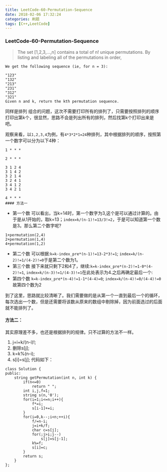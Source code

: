 ```yaml
---
title: LeetCode-60-Permutation-Sequence
date: 2018-02-06 17:32:24
categories: 刷题
tags: [C++,LeetCode]
---
```

### LeetCode-60-Permutation-Sequence
> The set [1,2,3,…,n] contains a total of n! unique permutations.
By listing and labeling all of the permutations in order,
```
We get the following sequence (ie, for n = 3):

"123"
"132"
"213"
"231"
"312"
"321"
Given n and k, return the kth permutation sequence.
```

同样是排列 组合的问题，这次不需要打印所有的排列了，只需要按照排列的顺序打印出第k个，很显然，思路不会是列出所有的排列，然后找第k个打印出来是吧。

观察来看，以`1,2,3,4`为例，有`4*3*2*1=24`种排列，其中根据排列的顺序，按照第一个数字可以分为以下4种：
```
1 * * *

2 * * *

3 1 2 4
3 1 4 2
3 2 1 4
3 2 4 1
3 4 1 2
3 4 2 1

4 * * *
#### 方法一
```
* 第一个数
可以看出，当k=14时，第一个数字为3,这个是可以通过计算的。由于是从1开始的，取k=13；`index=k/(n-1)!=13/3!=2`，于是可以知道第一个数是3。那么第二个数字呢?
```
1+permutation(2,4)
2+permutation(1,4)
4+permutation(1,2)
```
* 第二个数
可以根据:`k=k-index_pre*(n-1)!=13-2*3!=1`;
`index=k/(n-2)!=1/(4-2)!=0`于是第二个数为1。
* 第三个数
接下来就只剩下2和4了，继续:`k=k-index_pre*(n-2)!=1-0*(4-2)!=1`,  `index=k/(n-3)!=1/(4-3)!=1`在此处表示为4.之后再确定最后一个:
* 第四个数
`k=k-index_pre*(n-4)!=1-1*(4-4)=0`;
`index=k/(n-4)!=0/(4-4)!=0` 故第四个数为2

到了这里，思路就比较清晰了。我们需要做的是从第一个一直到最后一个的循环，每次选出一个数，但是还需要将该数从原来的数组中剔除掉，因为前面选过的后面就不能排列了。

#### 方法二：
其实原理差不多，也还是根据排列的规律。只不过算的方法不一样。
1. j=i+k/(n-i)!;
2. 删除s[j];
3. k=k%(n-i);
4. s[i]=s[j];
代码如下：

```
class Solution {
public:
    string getPermutation(int n, int k) {
        if(n<=0)
            return " ";
        int i,j,f=1;
        string s(n,'0');
        for(i=1;i<=n;i++){
            f*=i;
            s[i-1]+=i;
        }
        for(i=0,k--;i<n;++i){
            f/=n-i;
            j=i+k/f;
            char c=s[j];
            for(;j>i;j--)
                s[j]=s[j-1];
            k%=f;
            s[i]=c;
        }
        return s;
    }
};
```
